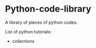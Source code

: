 # Python-code-library
A library of pieces of python codes.

List of python tutorials:
  - collections


